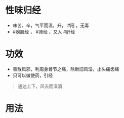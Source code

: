 # 性味归经
- 味苦、辛，气平而温，升， #阳 ，无毒
-  #膀胱经 ，  #肾经 ，又入 #肝经 
# 功效
- 善散风邪，利周身骨节之痛，除新旧风湿，止头痛齿痛
- 只可以做使药，引经
>通达上下，风去而湿消
# 用法
